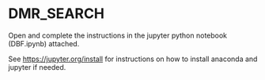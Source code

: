 # DMR_SEARCH

Open and complete the instructions in the jupyter python notebook (DBF.ipynb) attached. 

See https://jupyter.org/install for instructions on how to install anaconda and jupyter if needed.
